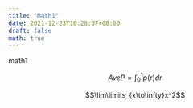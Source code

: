 ```yaml
---
title: "Math1"
date: 2021-12-23T10:28:07+08:00
draft: false
math: true
---
```

math1
<!--more-->
$$
AveP = \int_0^1 p(r) dr
$$

$$\lim\limits_{x\to\infty}x^2$$


